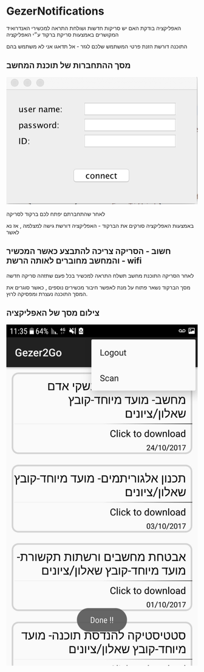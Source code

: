 # GezerNotifications
 
 האפליקציה בודקת האם יש סריקות חדשות ושולחת התראה למכשירי האנדרואיד המקושרים באמצעות סריקת ברקוד ע״י האפליקציה
 
 התוכנה דורשת הזנת פרטי המשתמש שלכם לגזר - אל תדאגו אני לא משתמש בהם
 
 ## מסך ההתחברות של תוכנת המחשב
 
 ![תמונה להמחשה](/images/login.png)

לאחר שהתחברתם יפתח לכם ברקוד לסריקה
 
 באמצעות האפליקציה סורקים את הברקוד - האפליקציה דורשת גישה למצלמה , אז נא לאשר
 
 ## חשוב - הסריקה צריכה להתבצע כאשר המכשיר והמחשב מחוברים לאותה הרשת - wifi
 
 לאחר הסריקה התוכנת מחשב תשלח התראה למכשיר בכל פעם שתזהה סריקה חדשה

מסך הברקוד נשאר פתוח על מנת לאפשר חיבור מכשירים נוספים , כאשר סוגרים את המסך התוכנה נעצרת ומפסיקה לרוץ.


 ## צילום מסך של האפליקציה
 ![תמונה להמחשה](/images/image.jpeg)
